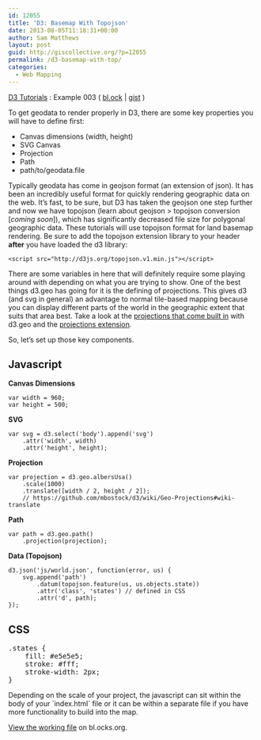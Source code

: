 ```yaml
---
id: 12055
title: 'D3: Basemap With Topojson'
date: 2013-08-05T11:18:31+00:00
author: Sam Matthews
layout: post
guid: http://giscollective.org/?p=12055
permalink: /d3-basemap-with-top/
categories:
  - Web Mapping
---
```

<p dir="ltr">
  <a href="http://giscollective.org/d3">D3 Tutorials</a> : Example 003 ( <a href="http://bl.ocks.org/svmatthews/6081504">bl.ock</a> | <a href="https://gist.github.com/svmatthews/6081504">gist</a> )
</p>

To get geodata to render properly in D3, there are some key properties you will have to define first:

  * Canvas dimensions (width, height)
  * SVG Canvas
  * Projection
  * Path
  * path/to/geodata.file

Typically geodata has come in geojson format (an extension of json). It has been an incredibly useful format for quickly rendering geographic data on the web. It’s fast, to be sure, but D3 has taken the geojson one step further and now we have topojson (learn about geojson > topojson conversion [_coming soon_]), which has significantly decreased file size for polygonal geographic data. These tutorials will use topojson format for land basemap rendering. Be sure to add the topojson extension library to your header **after** you have loaded the d3 library:

    <script src="http://d3js.org/topojson.v1.min.js"></script>
    

There are some variables in here that will definitely require some playing around with depending on what you are trying to show. One of the best things d3.geo has going for it is the defining of projections. This gives d3 (and svg in general) an advantage to normal tile-based mapping because you can display different parts of the world in the geographic extent that suits that area best. Take a look at the [projections that come built in](https://github.com/mbostock/d3/wiki/Geo-Projections) with d3.geo and the [projections extension](https://github.com/d3/d3-geo-projection/).

<p dir="ltr">
  So, let’s set up those key components.
</p>

## Javascript

**Canvas Dimensions**

    var width = 960;
    var height = 500;
    

**SVG**

    var svg = d3.select('body').append('svg')
        .attr('width', width)
        .attr('height', height);
    

**Projection**

    var projection = d3.geo.albersUsa()
        .scale(1000)
        .translate([width / 2, height / 2]); 
        // https://github.com/mbostock/d3/wiki/Geo-Projections#wiki-translate
    

**Path**

    var path = d3.geo.path()
        .projection(projection);
    

**Data (Topojson)**

    d3.json('js/world.json', function(error, us) {
        svg.append('path')
            .datum(topojson.feature(us, us.objects.state))
            .attr('class', 'states') // defined in CSS
            .attr('d', path);
    });
    

## CSS

<pre>.states {
    fill: #e5e5e5;
    stroke: #fff;
    stroke-width: 2px;
}</pre>

Depending on the scale of your project, the javascript can sit within the body of your \`index.html\` file or it can be within a separate file if you have more functionality to build into the map.

[View the working file](bl.ocks.org/svmatthews/6081504) on bl.ocks.org.</p>